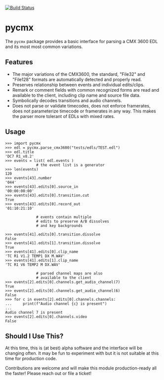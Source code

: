 [![Build Status](https://travis-ci.com/iluvcapra/pycmx.svg?branch=master)](https://travis-ci.com/iluvcapra/pycmx)

# pycmx

The `pycmx` package provides a basic interface for parsing a CMX 3600 EDL and its most most common variations.

## Features

* The major variations of the CMX3600, the standard, "File32" and "File128" 
  formats are automatically detected and properly read.
* Preserves relationship between events and individual edits/clips.
* Remark or comment fields with common recognized forms are read and 
  available to the client, including clip name and source file data.
* Symbolically decodes transitions and audio channels.
* Does not parse or validate timecodes, does not enforce framerates, does not
  parameterize timecode or framerates in any way. This makes the parser more
  tolerant of EDLs with mixed rates.

## Usage

```
>>> import pycmx
>>> edl = pycmx.parse_cmx3600("tests/edls/TEST.edl")
>>> edl.title
'DC7 R1_v8.2'
>>> events = list( edl.events )  
              # the event list is a generator
>>> len(events)
120
>>> events[43].number 
'044'
>>> events[43].edits[0].source_in 
'00:00:00:00'
>>> events[43].edits[0].transition.cut
True
>>> events[43].edits[0].record_out
'01:10:21:10'

              # events contain multiple  
              # edits to preserve A/B dissolves 
              # and key backgrounds
              
>>> events[41].edits[0].transition.dissolve
False
>>> events[41].edits[1].transition.dissolve
True
>>> events[41].edits[0].clip_name
'TC R1 V1.2 TEMP1 DX M.WAV'
>>> events[41].edits[1].clip_name
'TC R1 V6 TEMP2 M DX.WAV'
   
              # parsed channel maps are also
              # available to the client
>>> events[2].edits[0].channels.get_audio_channel(7)
True
>>> events[2].edits[0].channels.get_audio_channel(6)
False
>>> for c in events[2].edits[0].channels.channels:
...     print(f"Audio channel {c} is present")
... 
Audio channel 7 is present
>>> events[2].edits[0].channels.video
False

```

## Should I Use This?

At this time, this is (at best) alpha software and the interface will be 
changing often. It may be fun to experiment with but it is not suitable
at this time for production code.

Contributions are welcome and will make this module production-ready all the
faster! Please reach out or file a ticket! 
